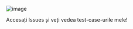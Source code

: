 ![image](https://github.com/SabinaT5/Automation_Testing/assets/104218575/65184f93-8b57-45f9-ad1b-8da30627b0ad)

Accesați Issues și veți vedea test-case-urile mele!

